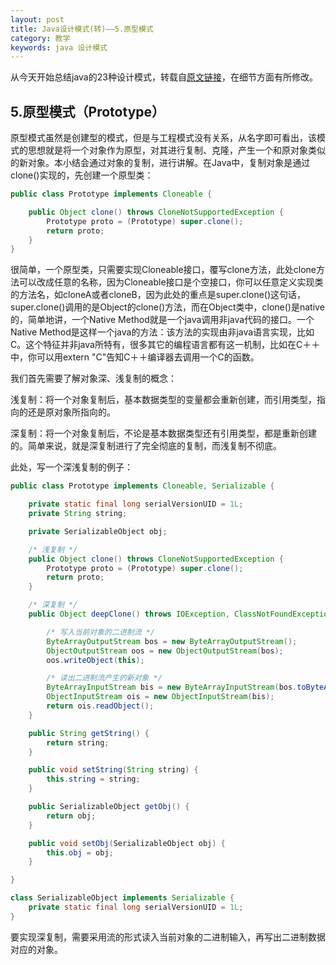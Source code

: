 ```yaml
---
layout: post
title: Java设计模式(转)——5.原型模式
category: 教学
keywords: java 设计模式
---
```


从今天开始总结java的23种设计模式，转载自<a href="http://my.csdn.net/zhangerqing" target="_blank">原文链接</a>，在细节方面有所修改。

## 5.原型模式（Prototype）

原型模式虽然是创建型的模式，但是与工程模式没有关系，从名字即可看出，该模式的思想就是将一个对象作为原型，对其进行复制、克隆，产生一个和原对象类似的新对象。本小结会通过对象的复制，进行讲解。在Java中，复制对象是通过clone()实现的，先创建一个原型类：

``` java
public class Prototype implements Cloneable {

	public Object clone() throws CloneNotSupportedException {
		Prototype proto = (Prototype) super.clone();
		return proto;
	}
}
```

很简单，一个原型类，只需要实现Cloneable接口，覆写clone方法，此处clone方法可以改成任意的名称，因为Cloneable接口是个空接口，你可以任意定义实现类的方法名，如cloneA或者cloneB，因为此处的重点是super.clone()这句话，super.clone()调用的是Object的clone()方法，而在Object类中，clone()是native的，简单地讲，一个Native Method就是一个java调用非java代码的接口。一个Native Method是这样一个java的方法：该方法的实现由非java语言实现，比如C。这个特征并非java所特有，很多其它的编程语言都有这一机制，比如在C＋＋中，你可以用extern "C"告知C＋＋编译器去调用一个C的函数。

我们首先需要了解对象深、浅复制的概念：

浅复制：将一个对象复制后，基本数据类型的变量都会重新创建，而引用类型，指向的还是原对象所指向的。

深复制：将一个对象复制后，不论是基本数据类型还有引用类型，都是重新创建的。简单来说，就是深复制进行了完全彻底的复制，而浅复制不彻底。

此处，写一个深浅复制的例子：


``` java
public class Prototype implements Cloneable, Serializable {

	private static final long serialVersionUID = 1L;
	private String string;

	private SerializableObject obj;

	/* 浅复制 */
	public Object clone() throws CloneNotSupportedException {
		Prototype proto = (Prototype) super.clone();
		return proto;
	}

	/* 深复制 */
	public Object deepClone() throws IOException, ClassNotFoundException {

		/* 写入当前对象的二进制流 */
		ByteArrayOutputStream bos = new ByteArrayOutputStream();
		ObjectOutputStream oos = new ObjectOutputStream(bos);
		oos.writeObject(this);

		/* 读出二进制流产生的新对象 */
		ByteArrayInputStream bis = new ByteArrayInputStream(bos.toByteArray());
		ObjectInputStream ois = new ObjectInputStream(bis);
		return ois.readObject();
	}

	public String getString() {
		return string;
	}

	public void setString(String string) {
		this.string = string;
	}

	public SerializableObject getObj() {
		return obj;
	}

	public void setObj(SerializableObject obj) {
		this.obj = obj;
	}

}

class SerializableObject implements Serializable {
	private static final long serialVersionUID = 1L;
}
```

要实现深复制，需要采用流的形式读入当前对象的二进制输入，再写出二进制数据对应的对象。
